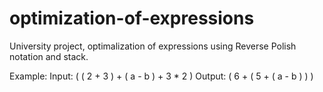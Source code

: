 # optimization-of-expressions

University project, optimalization of expressions using Reverse Polish notation and stack.

Example:
Input: ( ( 2 + 3 ) + ( a - b ) + 3 * 2 )
Output: ( 6 + ( 5 + ( a - b ) ) )
